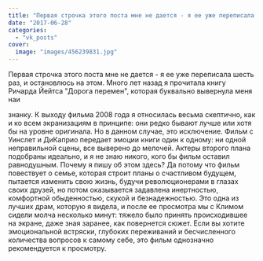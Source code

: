 ```yaml
---
title: "Первая строчка этого поста мне не дается - я ее уже переписала шесть раз, и остановлюсь на этом. Мно..."
date: "2017-06-28"
categories: 
  - "vk_posts"
cover:
  image: "images/456239831.jpg"
---
```


Первая строчка этого поста мне не дается - я ее уже переписала шесть раз, и остановлюсь на этом. Много лет назад я прочитала книгу Ричарда Йейтса "Дорога перемен", которая буквально вывернула меня наи

<!--more--> знанку. К выходу фильма 2008 года я относилась весьма скептично, как и ко всем экранизациям в принципе: они редко бывают лучше или хотя бы на уровне оригинала. Но в данном случае, это исключение. Фильм с Уинслет и ДиКаприо передает эмоции книги один к одному: ни одной неправильной сцены, все выверено до мелочей. Актеры второго плана подобраны идеально, и я не знаю никого, кого бы фильм оставил равнодушным. Почему я пишу об этом здесь? Да потому что фильм повествует о семье, которая строит планы о счастливом будущем, пытается изменить свою жизнь, будучи революционерами в глазах своих друзей, но потом оказывается задавлена инертностью, комфортной обыденностью, скукой и безнадежностью. Это одна из лучших драм, которую я видела, и после ее просмотра мы с Климом сидели молча несколько минут: тяжело было принять происходившее на экране, даже зная заранее, как повернется сюжет. Если вы хотите эмоциональной встряски, глубоких переживаний и бесчисленного количества вопросов к самому себе, это фильм однозначно рекомендуется к просмотру.

